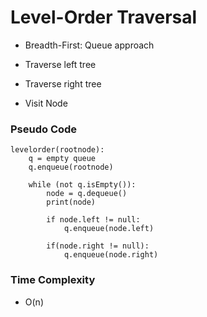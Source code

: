 # Level-Order Traversal

- Breadth-First: Queue approach

- Traverse left tree
- Traverse right tree
- Visit Node

### Pseudo Code

```pseudo
levelorder(rootnode):
    q = empty queue
    q.enqueue(rootnode)

    while (not q.isEmpty()):
        node = q.dequeue()
        print(node)

        if node.left != null:
            q.enqueue(node.left)

        if(node.right != null):
            q.enqueue(node.right) 
```

### Time Complexity
- O(n)